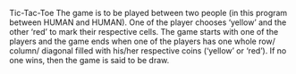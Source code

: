 Tic-Tac-Toe
The game is to be played between two people (in this program between HUMAN and HUMAN).
One of the player chooses ‘yellow’ and the other ‘red’ to mark their respective cells.
The game starts with one of the players and the game ends when one of the players has one whole row/ column/ diagonal filled with his/her respective coins (‘yellow’ or ‘red’).
If no one wins, then the game is said to be draw.
